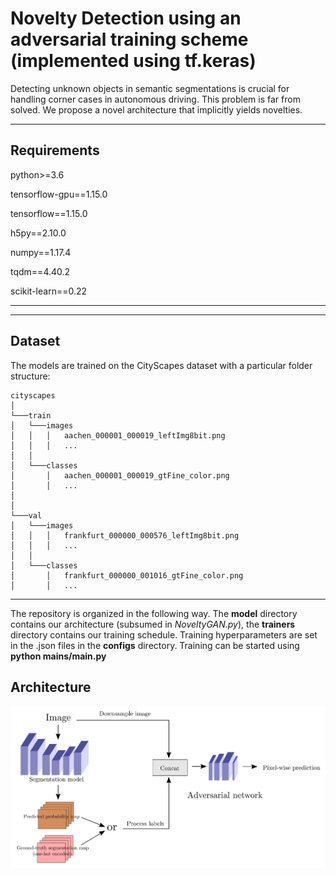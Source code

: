 # Novelty Detection using an adversarial training scheme (implemented using tf.keras)
Detecting unknown objects in semantic segmentations is crucial for handling corner cases in autonomous driving. This problem is far from solved. We propose a novel architecture that implicitly yields novelties.

------
## Requirements

python>=3.6

tensorflow-gpu==1.15.0

tensorflow==1.15.0

h5py==2.10.0

numpy==1.17.4

tqdm==4.40.2

scikit-learn==0.22

------

------
## Dataset

The models are trained on the CityScapes dataset with a particular folder structure:
```
cityscapes
│
└───train
│   └───images
│   │   │   aachen_000001_000019_leftImg8bit.png
│   │   │   ...
│   │      
│   └───classes
│       │   aachen_000001_000019_gtFine_color.png
│       │   ...
│       
│   
└───val
│   └───images
│   │   │   frankfurt_000000_000576_leftImg8bit.png
│   │   │   ...
│   │      
│   └───classes
│       │   frankfurt_000000_001016_gtFine_color.png
│       │   ...
```


------

The repository is organized in the following way. The **model** directory contains our architecture (subsumed in *NoveltyGAN.py*), the **trainers** directory contains our training schedule. 
Training hyperparameters are set in the .json files in the **configs** directory. Training can be started using **python mains/main.py**

## Architecture

![Architecture of our NoveltyGAN](./novelty_gan_architecture.png)

